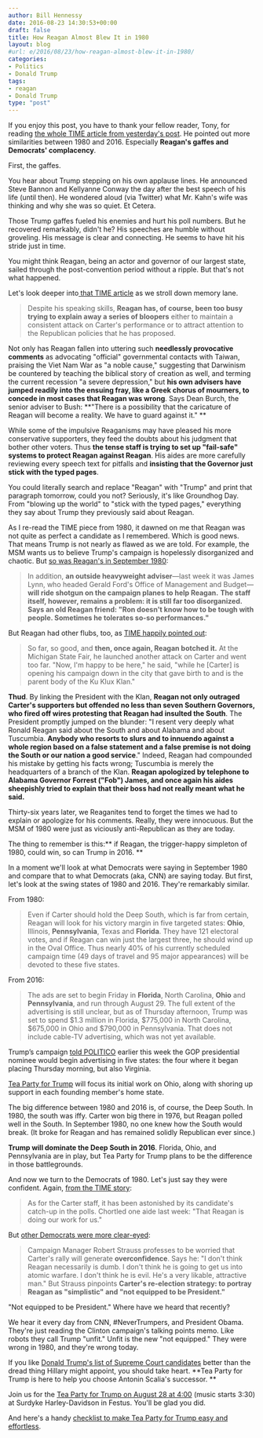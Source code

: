 ```yaml
---
author: Bill Hennessy
date: 2016-08-23 14:30:53+00:00
draft: false
title: How Reagan Almost Blew It in 1980
layout: blog
#url: e/2016/08/23/how-reagan-almost-blew-it-in-1980/
categories:
- Politics
- Donald Trump
tags:
- reagan
- Donald Trump
type: "post"
---
```


If you enjoy this post, you have to thank your fellow reader, Tony, for reading [the whole TIME article from yesterday's post](https://hennessysview.com/2016/08/22/2016-repeat-1980/#disqus_thread). He pointed out more similarities between 1980 and 2016. Especially **Reagan's gaffes and Democrats' complacency**.

First, the gaffes.

You hear about Trump stepping on his own applause lines. He announced Steve Bannon and Kellyanne Conway the day after the best speech of his life (until then). He wondered aloud (via Twitter) what Mr. Kahn's wife was thinking and why she was so quiet. Et Cetera.

Those Trump gaffes fueled his enemies and hurt his poll numbers. But he recovered remarkably, didn't he? His speeches are humble without groveling. His message is clear and connecting. He seems to have hit his stride just in time.

You might think Reagan, being an actor and governor of our largest state, sailed through the post-convention period without a ripple. But that's not what happened.

Let's look deeper into[ that TIME article](https://content.time.com/time/subscriber/article/0,33009,924432-5,00.html) as we stroll down memory lane.



> Despite his speaking skills, **Reagan has, of course, been too busy trying to explain away a series of bloopers** either to maintain a consistent attack on Carter's performance or to attract attention to the Republican policies that he has proposed.

Not only has Reagan fallen into uttering such **needlessly provocative comments** as advocating "official" governmental contacts with Taiwan, praising the Viet Nam War as "a noble cause," suggesting that Darwinism be countered by teaching the biblical story of creation as well, and terming the current recession "a severe depression," but **his own advisers have jumped readily into the ensuing fray, like a Greek chorus of mourners, to concede in most cases that Reagan was wrong**. Says Dean Burch, the senior adviser to Bush: **"There is a possibility that the caricature of Reagan will become a reality. We have to guard against it." **

While some of the impulsive Reaganisms may have pleased his more conservative supporters, they feed the doubts about his judgment that bother other voters. Thus **the tense staff is trying to set up "fail-safe" systems to protect Reagan against Reagan**. His aides are more carefully reviewing every speech text for pitfalls and **insisting that the Governor just stick with the typed pages**.



You could literally search and replace "Reagan" with "Trump" and print that paragraph tomorrow, could you not? Seriously, it's like Groundhog Day. From "blowing up the world" to "stick with the typed pages," everything they say about Trump they previously said about Reagan.

As I re-read the TIME piece from 1980, it dawned on me that Reagan was not quite as perfect a candidate as I remembered. Which is good news. That means Trump is not nearly as flawed as we are told. For example, the MSM wants us to believe Trump's campaign is hopelessly disorganized and chaotic. But [so was Reagan's in September 1980](https://content.time.com/time/subscriber/article/0,33009,924432-5,00.html):



> In addition, **an outside heavyweight adviser**—last week it was James Lynn, who headed Gerald Ford's Office of Management and Budget—**will ride shotgun on the campaign planes to help Reagan.** **The staff itself, however, remains a problem: it is still far too disorganized. Says an old Reagan friend: "Ron doesn't know how to be tough with people. Sometimes he tolerates so-so performances."**



But Reagan had other flubs, too, as [TIME happily pointed out](https://content.time.com/time/subscriber/article/0,33009,924432-9,00.html):



> So far, so good, and **then, once again, Reagan botched it.** At the Michigan State Fair, he launched another attack on Carter and went too far. "Now, I'm happy to be here," he said, "while he [Carter] is opening his campaign down in the city that gave birth to and is the parent body of the Ku Klux Klan."

**Thud**. By linking the President with the Klan, **Reagan not only outraged Carter's supporters but offended no less than seven Southern Governors, who fired off wires protesting that Reagan had insulted the South**. The President promptly jumped on the blunder: "I resent very deeply what Ronald Reagan said about the South and about Alabama and about Tuscumbia. **Anybody who resorts to slurs and to innuendo against a whole region based on a false statement and a false premise is not doing the South or our nation a good service**." Indeed, Reagan had compounded his mistake by getting his facts wrong; Tuscumbia is merely the headquarters of a branch of the Klan. **Reagan apologized by telephone to Alabama Governor Forrest ("Fob") James, and once again his aides sheepishly tried to explain that their boss had not really meant what he said.**



Thirty-six years later, we Reaganites tend to forget the times we had to explain or apologize for his comments. Really, they were innocuous. But the MSM of 1980 were just as viciously anti-Republican as they are today.

The thing to remember is this:** if Reagan, the trigger-happy simpleton of 1980, could win, so can Trump in 2016. **

In a moment we'll look at what Democrats were saying in September 1980 and compare that to what Democrats (aka, CNN) are saying today. But first, let's look at the swing states of 1980 and 2016. They're remarkably similar.

From 1980:



> Even if Carter should hold the Deep South, which is far from certain, Reagan will look for his victory margin in five targeted states: **Ohio**, Illinois, **Pennsylvania**, Texas and **Florida**. They have 121 electoral votes, and if Reagan can win just the largest three, he should wind up in the Oval Office. Thus nearly 40% of his currently scheduled campaign time (49 days of travel and 95 major appearances) will be devoted to these five states.



From 2016:



> The ads are set to begin Friday in **Florida**, North Carolina, **Ohio** and **Pennsylvania**, and run through August 29. The full extent of the advertising is still unclear, but as of Thursday afternoon, Trump was set to spend $1.3 million in Florida, $775,000 in North Carolina, $675,000 in Ohio and $790,000 in Pennsylvania. That does not include cable-TV advertising, which was not yet available.

Trump’s campaign [told POLITICO](https://www.politico.com/story/2016/08/donald-trump-tv-ads-227092) earlier this week the GOP presidential nominee would begin advertising in five states: the four where it began placing Thursday morning, but also Virginia.



[Tea Party for Trump](https://teapartyfortrump.org) will focus its initial work on Ohio, along with shoring up support in each founding member's home state.

The big difference between 1980 and 2016 is, of course, the Deep South. In 1980, the south was iffy. Carter won big there in 1976, but Reagan polled well in the South. In September 1980, no one knew how the South would break. (It broke for Reagan and has remained solidly Republican ever since.)

**Trump will dominate the Deep South in 2016**. Florida, Ohio, and Pennsylvania are in play, but Tea Party for Trump plans to be the difference in those battlegrounds.

And now we turn to the Democrats of 1980. Let's just say they were confident. Again, [from the TIME story](https://content.time.com/time/subscriber/article/0,33009,924432-6,00.html):



> As for the Carter staff, it has been astonished by its candidate's catch-up in the polls. Chortled one aide last week: "That Reagan is doing our work for us."



But [other Democrats were more clear-eyed](https://content.time.com/time/subscriber/article/0,33009,924432-6,00.html):



> Campaign Manager Robert Strauss professes to be worried that Carter's rally will generate **overconfidence**. Says he: "I don't think Reagan necessarily is dumb. I don't think he is going to get us into atomic warfare. I don't think he is evil. He's a very likable, attractive man." But Strauss pinpoints **Carter's re-election strategy: to portray Reagan as "simplistic" and "not equipped to be President."**



"Not equipped to be President." Where have we heard that recently?

We hear it every day from CNN, #NeverTrumpers, and President Obama. They're just reading the Clinton campaign's talking points memo. Like robots they call Trump "unfit." Unfit is the new "not equipped." They were wrong in 1980, and they're wrong today.

If you like [Donald Trump's list of Supreme Court candidates](https://hennessysview.com/2016/05/09/trump-is-the-only-viable-pro-life-choice/) better than the dread thing Hillary might appoint, you should take heart. **Tea Party for Trump is here to help you choose Antonin Scalia's successor. **

Join us for the [Tea Party for Trump on August 28 at 4:00](https://hennessysview.com/2016/08/11/mark-calendars-tea-party-for-trump-august-28-400-p-m/) (music starts 3:30) at Surdyke Harley-Davidson in Festus. You'll be glad you did.

And here's a handy [checklist to make Tea Party for Trump easy and effortless](https://hennessysview.com/2016/08/21/one-week-to-go-are-you-ready/).

